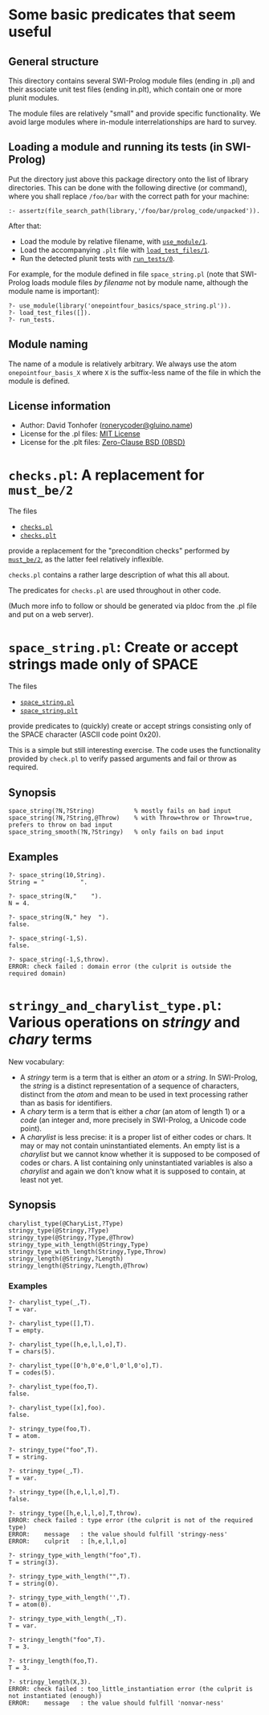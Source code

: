 # Some basic predicates that seem useful

## General structure

This directory contains several SWI-Prolog module files (ending in .pl) and their associate unit test files (ending in.plt), which contain 
one or more plunit modules.

The module files are relatively "small" and provide specific functionality. We avoid large modules where in-module interrelationships
are hard to survey.

## Loading a module and running its tests (in SWI-Prolog)

Put the directory just above this package directory 
onto the list of library directories. This can be done with the 
following directive (or command), where you shall replace `/foo/bar` with
the correct path for your machine:

```
:- assertz(file_search_path(library,'/foo/bar/prolog_code/unpacked')).
```

After that:

- Load the module by relative filename, with [`use_module/1`](https://eu.swi-prolog.org/pldoc/doc_for?object=use_module/1).
- Load the accompanying `.plt` file with [`load_test_files/1`](https://eu.swi-prolog.org/pldoc/doc_for?object=load_test_files/1).
- Run the detected plunit tests with [`run_tests/0`](https://eu.swi-prolog.org/pldoc/doc_for?object=run_tests/0).

For example, for the module defined in file `space_string.pl` (note that SWI-Prolog
loads module files _by filename_ not by module name, although the module name is important):

```
?- use_module(library('onepointfour_basics/space_string.pl')).
?- load_test_files([]).
?- run_tests.
```

## Module naming

The name of a module is relatively arbitrary. We always use the atom `onepointfour_basis_X` where `X` is the suffix-less name
of the file in which the module is defined.

## License information

- Author: David Tonhofer (ronerycoder@gluino.name) 
- License for the .pl files: [MIT License](https://opensource.org/licenses/MIT)
- License for the .plt files: [Zero-Clause BSD (0BSD)](https://opensource.org/licenses/0BSD)

# `checks.pl`: A replacement for `must_be/2`

The files

- [`checks.pl`](checks.pl)
- [`checks.plt`](checks.plt)

provide a replacement for the "precondition checks" performed by [`must_be/2`](https://eu.swi-prolog.org/pldoc/doc_for?object=must_be/2),
as the latter feel relatively inflexible.

`checks.pl` contains a rather large description of what this all about.

The predicates for `checks.pl` are used throughout in other code.

(Much more info to follow or should be generated via pldoc from the .pl file and put on a web server).

# `space_string.pl`: Create or accept strings made only of SPACE

The files

- [`space_string.pl`](space_string.pl)
- [`space_string.plt`](space_string.plt)

provide predicates to (quickly) create or accept strings consisting
only of the SPACE character (ASCII code point 0x20). 

This is a simple but still interesting exercise. The code uses the
functionality provided by `check.pl` to verify passed arguments and
fail or throw as required.

## Synopsis

```
space_string(?N,?String)           % mostly fails on bad input
space_string(?N,?String,@Throw)    % with Throw=throw or Throw=true, prefers to throw on bad input
space_string_smooth(?N,?Stringy)   % only fails on bad input
```

## Examples

```
?- space_string(10,String).
String = "          ".

?- space_string(N,"    ").
N = 4.

?- space_string(N," hey  ").
false.

?- space_string(-1,S).
false.

?- space_string(-1,S,throw).
ERROR: check failed : domain error (the culprit is outside the required domain)
```

# `stringy_and_charylist_type.pl`: Various operations on _stringy_ and _chary_ terms

New vocabulary:

- A _stringy_ term is a term that is either an _atom_ or a _string_. In SWI-Prolog, the _string_
  is a distinct representation of a sequence of characters, distinct from the _atom_ and
  mean to be used in text processing rather than as basis for identifiers.
- A _chary_ term is a term that is either a _char_ (an atom of length 1) or a _code_ (an integer
  and, more precisely in SWI-Prolog, a Unicode code point).
- A _charylist_ is less precise: it is a proper list of either codes or chars. It may or may not contain 
  uninstantiated elements. An empty list is a _charylist_ but we cannot know whether it is supposed
  to be composed of codes or chars. A list containing only uninstantiated variables is also a _charylist_
  and again we don't know what it is supposed to contain, at least not yet.
    
## Synopsis

```
charylist_type(@CharyList,?Type)
stringy_type(@Stringy,?Type)
stringy_type(@Stringy,?Type,@Throw)
stringy_type_with_length(@Stringy,Type)
stringy_type_with_length(Stringy,Type,Throw)
stringy_length(@Stringy,?Length)
stringy_length(@Stringy,?Length,@Throw)
```

### Examples

```
?- charylist_type(_,T).
T = var.

?- charylist_type([],T).
T = empty.

?- charylist_type([h,e,l,l,o],T).
T = chars(5).

?- charylist_type([0'h,0'e,0'l,0'l,0'o],T).
T = codes(5).

?- charylist_type(foo,T).
false.

?- charylist_type([x],foo).
false.
```
  
```  
?- stringy_type(foo,T).
T = atom.

?- stringy_type("foo",T).
T = string.

?- stringy_type(_,T).
T = var.

?- stringy_type([h,e,l,l,o],T).
false.

?- stringy_type([h,e,l,l,o],T,throw).
ERROR: check failed : type error (the culprit is not of the required type)
ERROR:    message   : the value should fulfill 'stringy-ness'
ERROR:    culprit   : [h,e,l,l,o]
```

```
?- stringy_type_with_length("foo",T).
T = string(3).

?- stringy_type_with_length("",T).
T = string(0).

?- stringy_type_with_length('',T).
T = atom(0).

?- stringy_type_with_length(_,T).
T = var.
```

```
?- stringy_length("foo",T).
T = 3.

?- stringy_length(foo,T).
T = 3.

?- stringy_length(X,3).
ERROR: check failed : too_little_instantiation error (the culprit is not instantiated (enough))
ERROR:    message   : the value should fulfill 'nonvar-ness'
```

